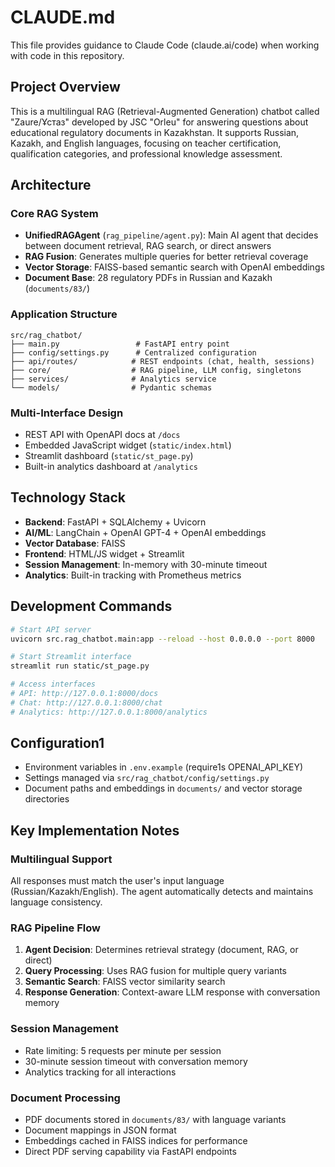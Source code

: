 # CLAUDE.md

This file provides guidance to Claude Code (claude.ai/code) when working with code in this repository.

## Project Overview

This is a multilingual RAG (Retrieval-Augmented Generation) chatbot called "Zaure/Ұстаз" developed by JSC "Orleu" for answering questions about educational regulatory documents in Kazakhstan. It supports Russian, Kazakh, and English languages, focusing on teacher certification, qualification categories, and professional knowledge assessment.

## Architecture

### Core RAG System
- **UnifiedRAGAgent** (`rag_pipeline/agent.py`): Main AI agent that decides between document retrieval, RAG search, or direct answers
- **RAG Fusion**: Generates multiple queries for better retrieval coverage  
- **Vector Storage**: FAISS-based semantic search with OpenAI embeddings
- **Document Base**: 28 regulatory PDFs in Russian and Kazakh (`documents/83/`)

### Application Structure
```
src/rag_chatbot/
├── main.py                 # FastAPI entry point
├── config/settings.py      # Centralized configuration
├── api/routes/            # REST endpoints (chat, health, sessions)
├── core/                  # RAG pipeline, LLM config, singletons
├── services/              # Analytics service
└── models/                # Pydantic schemas
```

### Multi-Interface Design
- REST API with OpenAPI docs at `/docs`
- Embedded JavaScript widget (`static/index.html`)
- Streamlit dashboard (`static/st_page.py`)
- Built-in analytics dashboard at `/analytics`

## Technology Stack

- **Backend**: FastAPI + SQLAlchemy + Uvicorn
- **AI/ML**: LangChain + OpenAI GPT-4 + OpenAI embeddings
- **Vector Database**: FAISS
- **Frontend**: HTML/JS widget + Streamlit
- **Session Management**: In-memory with 30-minute timeout
- **Analytics**: Built-in tracking with Prometheus metrics

## Development Commands

```bash
# Start API server
uvicorn src.rag_chatbot.main:app --reload --host 0.0.0.0 --port 8000

# Start Streamlit interface
streamlit run static/st_page.py

# Access interfaces
# API: http://127.0.0.1:8000/docs
# Chat: http://127.0.0.1:8000/chat
# Analytics: http://127.0.0.1:8000/analytics
```

## Configuration1

- Environment variables in `.env.example` (require1s OPENAI_API_KEY)
- Settings managed via `src/rag_chatbot/config/settings.py`
- Document paths and embeddings in `documents/` and vector storage directories

## Key Implementation Notes

### Multilingual Support
All responses must match the user's input language (Russian/Kazakh/English). The agent automatically detects and maintains language consistency.

### RAG Pipeline Flow
1. **Agent Decision**: Determines retrieval strategy (document, RAG, or direct)
2. **Query Processing**: Uses RAG fusion for multiple query variants
3. **Semantic Search**: FAISS vector similarity search
4. **Response Generation**: Context-aware LLM response with conversation memory

### Session Management
- Rate limiting: 5 requests per minute per session
- 30-minute session timeout with conversation memory
- Analytics tracking for all interactions

### Document Processing
- PDF documents stored in `documents/83/` with language variants
- Document mappings in JSON format
- Embeddings cached in FAISS indices for performance
- Direct PDF serving capability via FastAPI endpoints